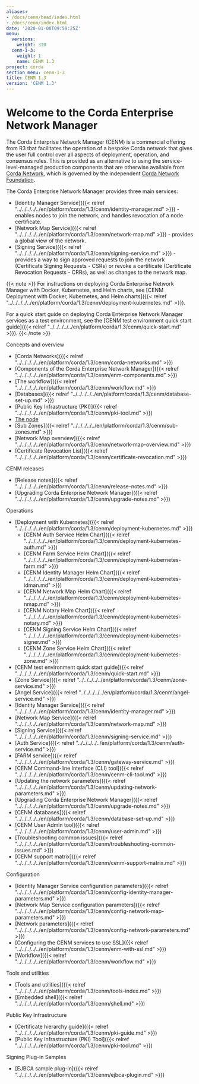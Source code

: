 ```yaml
---
aliases:
- /docs/cenm/head/index.html
- /docs/cenm/index.html
date: '2020-01-08T09:59:25Z'
menu:
  versions:
    weight: 310
  cenm-1-3:
    weight: 1
    name: CENM 1.3
project: corda
section_menu: cenm-1-3
title: CENM 1.3
version: 'CENM 1.3'
---
```


# Welcome to the Corda Enterprise Network Manager

The Corda Enterprise Network Manager (CENM) is a commercial offering from R3 that facilitates the operation of a bespoke
Corda network that gives the user full control over all aspects of deployment, operation, and consensus rules.
This is provided as an alternative to using the service-level-managed production components
that are otherwise available from [Corda Network](https://corda.network), which is governed by the independent
[Corda Network Foundation](https://corda.network/).

The Corda Enterprise Network Manager provides three main services:

* [Identity Manager Service]({{< relref "../../../../../en/platform/corda/1.3/cenm/identity-manager.md" >}}) - enables nodes to join the network, and handles revocation of a node certificate.
* [Network Map Service]({{< relref "../../../../../en/platform/corda/1.3/cenm/network-map.md" >}}) - provides a global view of the network.
* [Signing Service]({{< relref "../../../../../en/platform/corda/1.3/cenm/signing-service.md" >}}) - provides a way to sign approved requests to join the network (Certificate Signing Requests - CSRs) or revoke a certificate (Certificate Revocation Requests - CRRs), as well as changes to the network map.

{{< note >}}
For instructions on deploying Corda Enterprise Network Manager with Docker, Kubernetes, and Helm charts, see [CENM Deployment with Docker, Kubernetes, and Helm charts]({{< relref "../../../../../en/platform/corda/1.3/cenm/deployment-kubernetes.md" >}}).

For a quick start guide on deploying Corda Enterprise Network Manager services as a test environment, see the [CENM test environment quick start guide]({{< relref "../../../../../en/platform/corda/1.3/cenm/quick-start.md" >}}).
{{< /note >}}

Concepts and overview

* [Corda Networks]({{< relref "../../../../../en/platform/corda/1.3/cenm/corda-networks.md" >}})
* [Components of the Corda Enterprise Network Manager]({{< relref "../../../../../en/platform/corda/1.3/cenm/enm-components.md" >}})
* [The workflow]({{< relref "../../../../../en/platform/corda/1.3/cenm/workflow.md" >}})
* [Databases]({{< relref "../../../../../en/platform/corda/1.3/cenm/database-set-up.md" >}})
* [Public Key Infrastructure (PKI)]({{< relref "../../../../../en/platform/corda/1.3/cenm/pki-tool.md" >}})
* [The node](../../../../../en/platform/corda/1.3/cenm/network-map.html#node-certificate-revocation-checking)
* [Sub Zones]({{< relref "../../../../../en/platform/corda/1.3/cenm/sub-zones.md" >}})
* [Network Map overview]({{< relref "../../../../../en/platform/corda/1.3/cenm/network-map-overview.md" >}})
* [Certificate Revocation List]({{< relref "../../../../../en/platform/corda/1.3/cenm/certificate-revocation.md" >}})

CENM releases

* [Release notes]({{< relref "../../../../../en/platform/corda/1.3/cenm/release-notes.md" >}})
* [Upgrading Corda Enterprise Network Manager]({{< relref "../../../../../en/platform/corda/1.3/cenm/upgrade-notes.md" >}})

Operations

* [Deployment with Kubernetes]({{< relref "../../../../../en/platform/corda/1.3/cenm/deployment-kubernetes.md" >}})
  * [CENM Auth Service Helm Chart]({{< relref "../../../../../en/platform/corda/1.3/cenm/deployment-kubernetes-auth.md" >}})
  * [CENM Farm Service Helm Chart]({{< relref "../../../../../en/platform/corda/1.3/cenm/deployment-kubernetes-farm.md" >}})
  * [CENM Identity Manager Helm Chart]({{< relref "../../../../../en/platform/corda/1.3/cenm/deployment-kubernetes-idman.md" >}})
  * [CENM Network Map Helm Chart]({{< relref "../../../../../en/platform/corda/1.3/cenm/deployment-kubernetes-nmap.md" >}})
  * [CENM Notary Helm Chart]({{< relref "../../../../../en/platform/corda/1.3/cenm/deployment-kubernetes-notary.md" >}})
  * [CENM Signing Service Helm Chart]({{< relref "../../../../../en/platform/corda/1.3/cenm/deployment-kubernetes-signer.md" >}})
  * [CENM Zone Service Helm Chart]({{< relref "../../../../../en/platform/corda/1.3/cenm/deployment-kubernetes-zone.md" >}})
* [CENM test environment quick start guide]({{< relref "../../../../../en/platform/corda/1.3/cenm/quick-start.md" >}})
* [Zone Service]({{< relref "../../../../../en/platform/corda/1.3/cenm/zone-service.md" >}})
* [Angel Service]({{< relref "../../../../../en/platform/corda/1.3/cenm/angel-service.md" >}})
* [Identity Manager Service]({{< relref "../../../../../en/platform/corda/1.3/cenm/identity-manager.md" >}})
* [Network Map Service]({{< relref "../../../../../en/platform/corda/1.3/cenm/network-map.md" >}})
* [Signing Service]({{< relref "../../../../../en/platform/corda/1.3/cenm/signing-service.md" >}})
* [Auth Service]({{< relref "../../../../../en/platform/corda/1.3/cenm/auth-service.md" >}})
* [FARM service]({{< relref "../../../../../en/platform/corda/1.3/cenm/gateway-service.md" >}})
* [CENM Command-line Interface (CLI) tool]({{< relref "../../../../../en/platform/corda/1.3/cenm/cenm-cli-tool.md" >}})
* [Updating the network parameters]({{< relref "../../../../../en/platform/corda/1.3/cenm/updating-network-parameters.md" >}})
* [Upgrading Corda Enterprise Network Manager]({{< relref "../../../../../en/platform/corda/1.3/cenm/upgrade-notes.md" >}})
* [CENM databases]({{< relref "../../../../../en/platform/corda/1.3/cenm/database-set-up.md" >}})
* [CENM User Admin tool]({{< relref "../../../../../en/platform/corda/1.3/cenm/user-admin.md" >}})
* [Troubleshooting common issues]({{< relref "../../../../../en/platform/corda/1.3/cenm/troubleshooting-common-issues.md" >}})
* [CENM support matrix]({{< relref "../../../../../en/platform/corda/1.3/cenm/cenm-support-matrix.md" >}})

Configuration

* [Identity Manager Service configuration parameters]({{< relref "../../../../../en/platform/corda/1.3/cenm/config-identity-manager-parameters.md" >}})
* [Network Map Service configuration parameters]({{< relref "../../../../../en/platform/corda/1.3/cenm/config-network-map-parameters.md" >}})
* [Network parameters]({{< relref "../../../../../en/platform/corda/1.3/cenm/config-network-parameters.md" >}})
* [Configuring the CENM services to use SSL]({{< relref "../../../../../en/platform/corda/1.3/cenm/enm-with-ssl.md" >}})
* [Workflow]({{< relref "../../../../../en/platform/corda/1.3/cenm/workflow.md" >}})

Tools and utilities

* [Tools and utilities]({{< relref "../../../../../en/platform/corda/1.3/cenm/tools-index.md" >}})
* [Embedded shell]({{< relref "../../../../../en/platform/corda/1.3/cenm/shell.md" >}})

Public Key Infrastructure

* [Certificate hierarchy guide]({{< relref "../../../../../en/platform/corda/1.3/cenm/pki-guide.md" >}})
* [Public Key Infrastructure (PKI) Tool]({{< relref "../../../../../en/platform/corda/1.3/cenm/pki-tool.md" >}})

Signing Plug-in Samples

* [EJBCA sample plug-in]({{< relref "../../../../../en/platform/corda/1.3/cenm/ejbca-plugin.md" >}})
